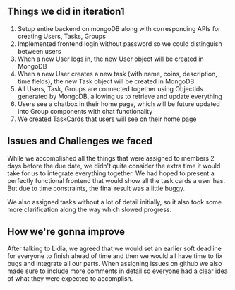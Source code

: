 ## Things we did in iteration1
1. Setup entire backend on mongoDB along with corresponding APIs for creating Users, Tasks, Groups
2. Implemented frontend login without password so we could distinguish between users
3. When a new User logs in, the new User object will be created in MongoDB
4. When a new User creates a new task (with name, coins, description, time fields), the new Task object will be created in MongoDB
5. All Users, Task, Groups are connected together using ObjectIds generated by MongoDB, allowing us to retrieve and update everything
6. Users see a chatbox in their home page, which will be future updated into Group components with chat functionality
7. We created TaskCards that users will see on their home page

## Issues and Challenges we faced
While we accomplished all the things that were assigned to members 2 days before the due date, we didn't quite consider the extra time it would take for us to integrate everything together. We had hoped to present a perfectly functional frontend that would show all the task cards a user has. But due to time constraints, the final result was a little buggy. 

We also assigned tasks without a lot of detail initially, so it also took some more clarification along the way which slowed progress.

## How we're gonna improve
After talking to Lidia, we agreed that we would set an earlier soft deadline for everyone to finish ahead of time and then we would all have time to fix bugs and integrate all our parts. When assigning issues on github we also made sure to include more comments in detail so everyone had a clear idea of what they were expected to accomplish.

